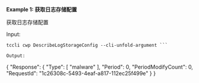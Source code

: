 **Example 1: 获取日志存储配置**

获取日志存储配置

Input: 

```
tccli cwp DescribeLogStorageConfig --cli-unfold-argument ```

Output: 
```
{
    "Response": {
        "Type": [
            "malware"
        ],
        "Period": 0,
        "PeriodModifyCount": 0,
        "RequestId": "1c26308c-5493-4eaf-a817-112ec25f499e"
    }
}
```


